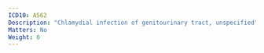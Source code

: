 ```yaml
---
ICD10: A562
Description: "Chlamydial infection of genitourinary tract, unspecified"
Matters: No
Weight: 0
---
```

